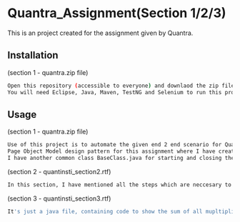 # Quantra_Assignment(Section 1/2/3)
This is an project created for the assignment given by Quantra. 
  
## Installation 
(section 1 - quantra.zip file)
```bash
Open this repository (accessible to everyone) and downlaod the zip file. which includes all the files to run this project.
You will need Eclipse, Java, Maven, TestNG and Selenium to run this project.
```

## Usage
(section 1 - quantra.zip file)
```bash
Use of this project is to automate the given end 2 end scenario for Quantinsti website. I have used :-
Page Object Model design pattern for this assignment where I have created separate class for each page and a separate class for test-case.
I have another common class BaseClass.java for starting and closing the browser instance. To manage the dependency and order of execution between the classes I have used testNG. However, due to the time constraint I couldnt able to use testng.xml and all other possible classes which could make this project more efficient ( like creating separate for supporting methods and directly inherit them in pages).
```
(section 2 - quantinsti_section2.rtf)
```bash
In this section, I have mentioned all the steps which are neccesary to create a test plan for the given system and its behavior.
```

(section 3 - quantinsti_section3.rtf)
```bash
It's just a java file, containing code to show the sum of all mupltiplies of 3 & 5 below 1000.
```
